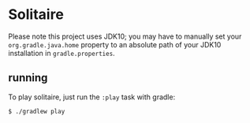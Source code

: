 # Solitaire

Please note this project uses JDK10; you may have to manually set your
`org.gradle.java.home` property to an absolute path of your JDK10 installation
in `gradle.properties`.

## running

To play solitaire, just run the `:play` task with gradle:

```bash
$ ./gradlew play
```
